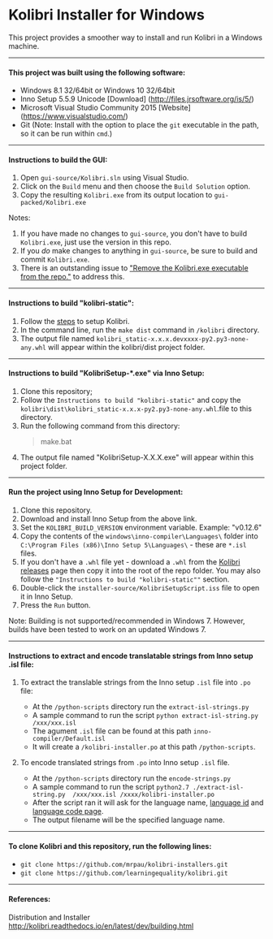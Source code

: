 Kolibri Installer for Windows
==========

This project provides a smoother way to install and run Kolibri in a Windows machine.

---
#### This project was built using the following software:

* Windows 8.1 32/64bit or Windows 10 32/64bit
* Inno Setup 5.5.9 Unicode [Download] (http://files.jrsoftware.org/is/5/)
* Microsoft Visual Studio Community 2015 [Website] (https://www.visualstudio.com/)
* Git (Note: Install with the option to place the `git` executable in the path, so it can be run within `cmd`.)

---
#### Instructions to build the GUI:
1. Open `gui-source/Kolibri.sln` using Visual Studio.
1. Click on the `Build` menu and then choose the `Build Solution` option.
1. Copy the resulting `Kolibri.exe` from its output location to `gui-packed/Kolibri.exe`

Notes: 

1. If you have made no changes to `gui-source`, you don't have to build `Kolibri.exe`, just use the version in this repo.
1. If you *do* make changes to anything in `gui-source`, be sure to build and commit `Kolibri.exe`.
1. There is an outstanding issue to ["Remove the Kolibri.exe executable from the repo."](https://github.com/learningequality/kolibri-installer-windows/issues/112) to address this.

---
#### Instructions to build "kolibri-static":

1. Follow the [steps](http://kolibri.readthedocs.io/en/latest/dev/getting_started.html) to setup Kolibri.
1. In the command line, run the `make dist` command in `/kolibri` directory.
1. The output file named `kolibri_static-x.x.x.devxxxx-py2.py3-none-any.whl` will appear within the kolibri/dist project folder.

---
#### Instructions to build "KolibriSetup-*.exe" via Inno Setup:

1. Clone this repository;
1. Follow the `Instructions to build "kolibri-static"` and copy the `kolibri\dist\kolibri_static-x.x.x-py2.py3-none-any.whl`.file to this directory.
1. Run the following command from this directory:
    > make.bat
1. The output file named "KolibriSetup-X.X.X.exe" will appear within this project folder.

---
#### Run the project using Inno Setup for Development:

1. Clone this repository.
1. Download and install Inno Setup from the above link.
1. Set the `KOLIBRI_BUILD_VERSION` environment variable.  Example: "v0.12.6"
1. Copy the contents of the `windows\inno-compiler\Languages\` folder into `C:\Program Files (x86)\Inno Setup 5\Languages\` - these are `*.isl` files.
1. If you don't have a `.whl` file yet - download a `.whl` from the [Kolibri releases](https://github.com/learningequality/kolibri/releases) page then copy it into the root of the repo folder.  You may also follow the `"Instructions to build "kolibri-static""` section.
1. Double-click the `installer-source/KolibriSetupScript.iss` file to open it in Inno Setup.
1. Press the `Run` button.

Note: Building is not supported/recommended in Windows 7. However, builds have been tested to work on an updated Windows 7.

---
#### Instructions to extract and encode translatable strings from Inno setup .isl file:
1. To extract the translable strings from the Inno setup `.isl` file into `.po` file:
    - At the `/python-scripts` directory run the `extract-isl-strings.py` 
    - A sample command to run the script `python extract-isl-string.py /xxx/xxx.isl`
    - The agument `.isl` file can be found at this path `inno-compiler/Default.isl`
    - It will create a `/kolibri-installer.po` at this path `/python-scripts`.

1. To encode translated strings from `.po` into Inno setup `.isl` file.
    - At the `/python-scripts` directory run the `encode-strings.py`
    - A sample command to run the script `python2.7 ./extract-isl-string.py  /xxx/xxx.isl /xxxx/kolibri-installer.po`
    - After the script ran it will ask for the language name, [language id](https://msdn.microsoft.com/en-us/library/dd318693.aspx) and [language code page](https://msdn.microsoft.com/en-us/library/cc195052.aspx).
    - The output filename will be the specified language name.

---
#### To clone Kolibri and this repository, run the following lines:

* `git clone https://github.com/mrpau/kolibri-installers.git`
* `git clone https://github.com/learningequality/kolibri.git`

---
#### References:

Distribution and Installer http://kolibri.readthedocs.io/en/latest/dev/building.html
